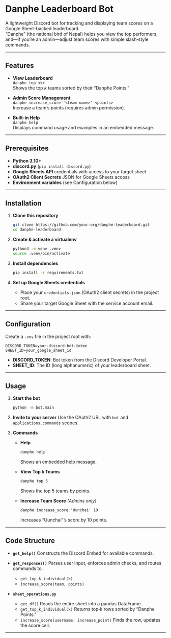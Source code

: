 # Danphe Leaderboard Bot

A lightweight Discord bot for tracking and displaying team scores on a Google Sheet–backed leaderboard.  
“Danphe” (the national bird of Nepal) helps you view the top performers, and—if you’re an admin—adjust team scores with simple slash‑style commands.

---

## Features

- **View Leaderboard**  
  `danphe top <k>`  
  Shows the top _k_ teams sorted by their “Danphe Points.”

- **Admin Score Management**  
  `danphe increase_score '<team name>' <points>`  
  Increase a team’s points (requires admin permission).

- **Built‑in Help**  
  `danphe help`  
  Displays command usage and examples in an embedded message.

---

## Prerequisites

- **Python 3.10+**  
- **discord.py** (`pip install discord.py`)  
- **Google Sheets API** credentials with access to your target sheet  
- **OAuth2 Client Secrets** JSON for Google Sheets access  
- **Environment variables** (see Configuration below)

---

## Installation

1. **Clone this repository**  
   ```bash
   git clone https://github.com/your‑org/danphe‑leaderboard.git
   cd danphe‑leaderboard
   ```
2. **Create & activate a virtualenv**

   ```bash
   python3 -m venv .venv
   source .venv/bin/activate
   ```

3. **Install dependencies**

   ```bash
   pip install -r requirements.txt
   ```

4. **Set up Google Sheets credentials**

   * Place your `credentials.json` (OAuth2 client secrets) in the project root.
   * Share your target Google Sheet with the service account email.

---

## Configuration

Create a `.env` file in the project root with:

```dotenv
DISCORD_TOKEN=your-discord-bot-token
SHEET_ID=your_google_sheet_id
```

* **DISCORD\_TOKEN**: Bot token from the Discord Developer Portal.
* **SHEET\_ID**: The ID (long alphanumeric) of your leaderboard sheet.

---

## Usage

1. **Start the bot**

   ```bash
   python -m bot.main
   ```

2. **Invite to your server**
   Use the OAuth2 URL with `bot` and `applications.commands` scopes.

3. **Commands**

   * **Help**

     ```txt
     danphe help
     ```

     Shows an embedded help message.

   * **View Top k Teams**

     ```txt
     danphe top 5
     ```

     Shows the top 5 teams by points.

   * **Increase Team Score** *(Admins only)*

     ```txt
     danphe increase_score 'Uunchai' 10
     ```

     Increases “Uunchai”’s score by 10 points.

---

## Code Structure

* **`get_help()`**
  Constructs the Discord Embed for available commands.

* **`get_responses()`**
  Parses user input, enforces admin checks, and routes commands to:

  * `get_top_k_individual(k)`
  * `increase_score(team, points)`

* **`sheet_operations.py`**

  * `get_df()`
    Reads the entire sheet into a pandas DataFrame.
  * `get_top_k_individual(k)`
    Returns top‑k rows sorted by “Danphe Points.”
  * `increase_score(username, increase_point)`
    Finds the row, updates the score cell.

---
